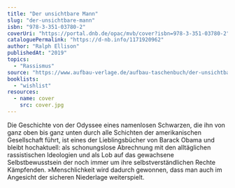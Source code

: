 ```yaml
---
title: "Der unsichtbare Mann"
slug: "der-unsichtbare-mann"
isbn: "978-3-351-03780-2"
coverUri: "https://portal.dnb.de/opac/mvb/cover?isbn=978-3-351-03780-2"
cataloguePermalink: "https://d-nb.info/1171920962"
author: "Ralph Ellison"
publishedAt: "2019"
topics:
  - "Rassismus"
source: "https://www.aufbau-verlage.de/aufbau-taschenbuch/der-unsichtbare-mann/978-3-7466-3822-5"
booklists:
  - "wishlist"
resources:
  - name: cover
    src: cover.jpg
---
```

Die Geschichte von der Odyssee eines namenlosen Schwarzen, die ihn von ganz 
oben bis ganz unten durch alle Schichten der amerikanischen Gesellschaft 
führt, ist eines der Lieblingsbücher von Barack Obama und bleibt hochaktuell: 
als schonungslose Abrechnung mit den alltäglichen rassistischen Ideologien und 
als Lob auf das gewachsene Selbstbewusstsein der noch immer um ihre 
selbstverständlichen Rechte Kämpfenden. »Menschlichkeit wird dadurch gewonnen, 
dass man auch im Angesicht der sicheren Niederlage weiterspielt.